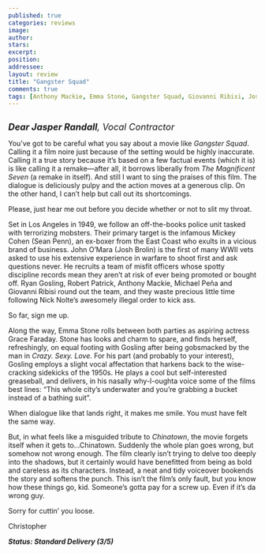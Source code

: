 ```yaml
---
published: true
categories: reviews
image:
author: 
stars: 
excerpt: 
position: 
addressee: 
layout: review
title: "Gangster Squad"
comments: true
tags: [Anthony Mackie, Emma Stone, Gangster Squad, Giovanni Ribisi, Josh Brolin, Letters, Michael Pena, Nick Nolte, Robert Patrick, Ryan Gosling]
---
```

<div><p><span class="full-image-block ssNonEditable"><span><a href="/letters/2013/1/10/gangster-squad.html"><img src="http://static.squarespace.com/static/5005f6bcc4aa41161b33e89e/5329cf1fe4b07c068ebf74de/5329cf1fe4b07c068ebf778c/1357876228012/Gangster%20Squad.jpg" alt="" /></a></span></span></p>
<p><span style="font-size:130%;"><em><strong>Dear Jasper Randall</strong>, Vocal Contractor</em></span></p>
<p>You&rsquo;ve got to be careful what you say about a movie like <em>Gangster Squad</em>. Calling it a film noire just because of the setting would be highly inaccurate. Calling it a true story because it&rsquo;s based on a few factual events (which it is) is like calling it a remake&mdash;after all, it borrows liberally from <em>The Magnificent Seven </em>(a remake in itself). And still I want to sing the praises of this film. The dialogue is deliciously pulpy and the action moves at a generous clip. On the other hand, I can&rsquo;t help but call out its shortcomings.</p>
<p>Please, just hear me out before you decide whether or not to slit my throat.&nbsp;</p>
<p>Set in Los Angeles in 1949, we follow an off-the-books police unit tasked with terrorizing mobsters. Their primary target is the infamous Mickey Cohen (Sean Penn), an ex-boxer from the East Coast who exults in a vicious brand of business. John O&rsquo;Mara (Josh Brolin) is the first of many WWII vets asked to use his extensive experience in warfare to shoot first and ask questions never. He recruits a team of misfit officers whose spotty discipline records mean they aren&rsquo;t at risk of ever being promoted or bought off. Ryan Gosling, Robert Patrick, Anthony Mackie, Michael Pe<span class="st">&ntilde;</span>a and Giovanni Ribisi round out the team, and they waste precious little time following Nick Nolte&rsquo;s awesomely illegal order to kick ass.</p>
<p>So far, sign me up.</p>
<p>Along the way, Emma Stone rolls between both parties as aspiring actress Grace Faraday. Stone has looks and charm to spare, and finds herself, refreshingly, on equal footing with Gosling after being gobsmacked by the man in <em>Crazy. Sexy. Love.</em> For his part (and probably to your interest), Gosling employs a slight vocal affectation that harkens back to the wise-cracking sidekicks of the 1950s. He plays a cool but self-interested greaseball, and delivers, in his nasally why-I-oughta voice some of the films best lines: &ldquo;This whole city&rsquo;s underwater and you&rsquo;re grabbing a bucket instead of a bathing suit&rdquo;.</p>
<p>When dialogue like that lands right, it makes me smile. You must have felt the same way.</p>
<p>But, in what feels like a misguided tribute to <em>Chinatown</em>, the movie forgets itself when it gets to&hellip;Chinatown. Suddenly the whole plan goes wrong, but somehow not wrong enough. The film clearly isn&rsquo;t trying to delve too deeply into the shadows, but it certainly would have benefitted from being as bold and careless as its characters. Instead, a neat and tidy voiceover bookends the story and softens the punch. This isn&rsquo;t the film&rsquo;s only fault, but you know how these things go, kid. Someone&rsquo;s gotta pay for a screw up. Even if it&rsquo;s da wrong guy.</p>
<p>Sorry for cuttin&rsquo; you loose.&nbsp;</p>
<p>Christopher</p>
<p><strong><em>Status: Standard Delivery (3/5)</em></strong></p></div>
